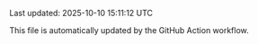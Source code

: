 Last updated: 2025-10-10 15:11:12 UTC

This file is automatically updated by the GitHub Action workflow.
